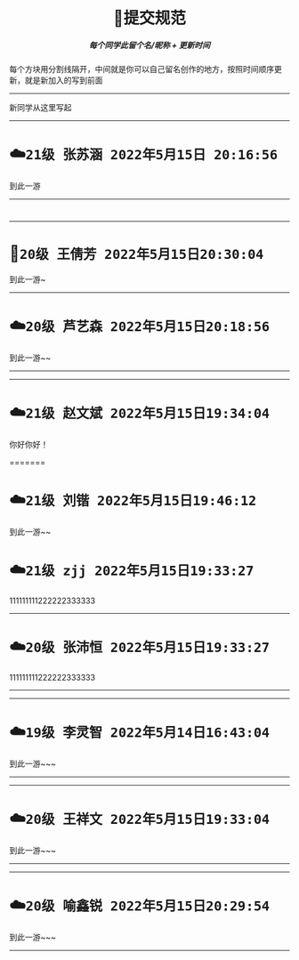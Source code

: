 <h1 align="center"> 🚀提交规范 </h1>
<h5 align="center">每个同学此留个名/昵称 + 更新时间</h5>
每个方块用分割线隔开，中间就是你可以自己留名创作的地方，按照时间顺序更新，就是新加入的写到前面

---

新同学从这里写起




---

# ☁️`21级 张苏涵 2022年5月15日 20:16:56` 

到此一游

---

# 

------



# 🎨`20级 王倩芳 2022年5月15日20:30:04`

到此一游~

------

# ☁️`20级 芦艺森 2022年5月15日20:18:56` 

到此一游~~

------------

---------




# ☁️`21级 赵文斌 2022年5月15日19:34:04` 
你好你好！

=======

# ☁️`21级 刘锴 2022年5月15日19:46:12` 
到此一游~~

# ☁️`21级 zjj 2022年5月15日19:33:27` 
111111111222222333333

---
# ☁️`20级 张沛恒 2022年5月15日19:33:27` 
111111111222222333333

---

---

# ☁️`19级 李灵智 2022年5月14日16:43:04`

到此一游~~~

---

---

# ☁️`20级 王祥文 2022年5月15日19:33:04`

到此一游~~~

---

----

# ☁️`20级 喻鑫锐 2022年5月15日20:29:54`

到此一游~~~

---

